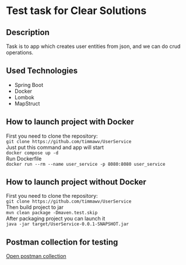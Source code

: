 # Test task for Clear Solutions

## Description

Task is to app which creates user entities from json, and we can do crud operations.

## Used Technologies

* Spring Boot
* Docker
* Lombok
* MapStruct

## How to launch project with Docker

First you need to clone the repository:<br>
`git clone https://github.com/timmawv/UserService` <br>
Just put this command and app will start<br>
`docker compose up -d`<br>
Run Dockerfile<br>
`docker run --rm --name user_service -p 8080:8080 user_service`

## How to launch project without Docker

First you need to clone the repository:<br>
`git clone https://github.com/timmawv/UserService` <br>
Then build project to jar<br>
`mvn clean package -Dmaven.test.skip`<br>
After packaging project you can launch it <br>
`java -jar target/UserService-0.0.1-SNAPSHOT.jar`

## Postman collection for testing
[Open postman collection](postman_test_collection/users.postman_collection.json)